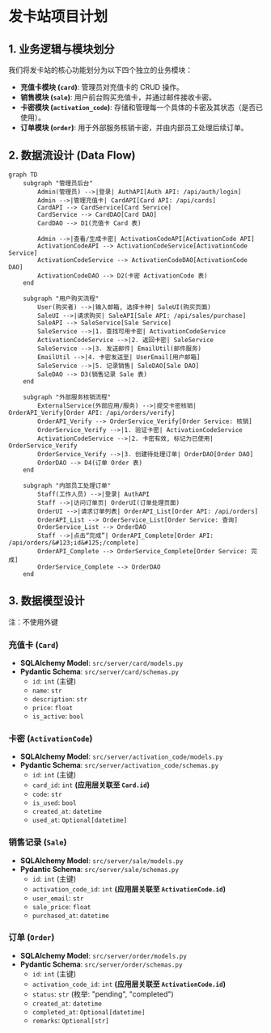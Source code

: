 # 发卡站项目计划

## 1. 业务逻辑与模块划分

我们将发卡站的核心功能划分为以下四个独立的业务模块：

- **充值卡模块 (`card`)**: 管理员对充值卡的 CRUD 操作。
- **销售模块 (`sale`)**: 用户前台购买充值卡，并通过邮件接收卡密。
- **卡密模块 (`activation_code`)**: 存储和管理每一个具体的卡密及其状态（是否已使用）。
- **订单模块 (`order`)**: 用于外部服务核销卡密，并由内部员工处理后续订单。

## 2. 数据流设计 (Data Flow)

```mermaid
graph TD
    subgraph "管理员后台"
        Admin(管理员) -->|登录| AuthAPI[Auth API: /api/auth/login]
        Admin -->|管理充值卡| CardAPI[Card API: /api/cards]
        CardAPI --> CardService[Card Service]
        CardService --> CardDAO[Card DAO]
        CardDAO --> D1(充值卡 Card 表)
        
        Admin -->|查看/生成卡密| ActivationCodeAPI[ActivationCode API]
        ActivationCodeAPI --> ActivationCodeService[ActivationCode Service]
        ActivationCodeService --> ActivationCodeDAO[ActivationCode DAO]
        ActivationCodeDAO --> D2(卡密 ActivationCode 表)
    end

    subgraph "用户购买流程"
        User(购买者) -->|输入邮箱, 选择卡种| SaleUI(购买页面)
        SaleUI -->|请求购买| SaleAPI[Sale API: /api/sales/purchase]
        SaleAPI --> SaleService[Sale Service]
        SaleService -->|1. 查找可用卡密| ActivationCodeService
        ActivationCodeService -->|2. 返回卡密| SaleService
        SaleService -->|3. 发送邮件| EmailUtil(邮件服务)
        EmailUtil -->|4. 卡密发送至| UserEmail[用户邮箱]
        SaleService -->|5. 记录销售| SaleDAO[Sale DAO]
        SaleDAO --> D3(销售记录 Sale 表)
    end
    
    subgraph "外部服务核销流程"
        ExternalService(外部应用/服务) -->|提交卡密核销| OrderAPI_Verify[Order API: /api/orders/verify]
        OrderAPI_Verify --> OrderService_Verify[Order Service: 核销]
        OrderService_Verify -->|1. 验证卡密| ActivationCodeService
        ActivationCodeService -->|2. 卡密有效, 标记为已使用| OrderService_Verify
        OrderService_Verify -->|3. 创建待处理订单| OrderDAO[Order DAO]
        OrderDAO --> D4(订单 Order 表)
    end

    subgraph "内部员工处理订单"
        Staff(工作人员) -->|登录| AuthAPI
        Staff -->|访问订单页| OrderUI(订单处理页面)
        OrderUI -->|请求订单列表| OrderAPI_List[Order API: /api/orders]
        OrderAPI_List --> OrderService_List[Order Service: 查询]
        OrderService_List --> OrderDAO
        Staff -->|点击“完成”| OrderAPI_Complete[Order API: /api/orders/&#123;id&#125;/complete]
        OrderAPI_Complete --> OrderService_Complete[Order Service: 完成]
        OrderService_Complete --> OrderDAO
    end

```

## 3. 数据模型设计

注：不使用外键

### 充值卡 (`Card`)
- **SQLAlchemy Model**: `src/server/card/models.py`
- **Pydantic Schema**: `src/server/card/schemas.py`
  - `id`: `int` (主键)
  - `name`: `str`
  - `description`: `str`
  - `price`: `float`
  - `is_active`: `bool`

### 卡密 (`ActivationCode`)
- **SQLAlchemy Model**: `src/server/activation_code/models.py`
- **Pydantic Schema**: `src/server/activation_code/schemas.py`
  - `id`: `int` (主键)
  - `card_id`: `int`  **(应用层关联至 `Card.id`)**
  - `code`: `str`
  - `is_used`: `bool`
  - `created_at`: `datetime`
  - `used_at`: `Optional[datetime]`

### 销售记录 (`Sale`)
- **SQLAlchemy Model**: `src/server/sale/models.py`
- **Pydantic Schema**: `src/server/sale/schemas.py`
  - `id`: `int` (主键)
  - `activation_code_id`: `int`  **(应用层关联至 `ActivationCode.id`)**
  - `user_email`: `str`
  - `sale_price`: `float`
  - `purchased_at`: `datetime`

### 订单 (`Order`)
- **SQLAlchemy Model**: `src/server/order/models.py`
- **Pydantic Schema**: `src/server/order/schemas.py`
  - `id`: `int` (主键)
  - `activation_code_id`: `int`  **(应用层关联至 `ActivationCode.id`)**
  - `status`: `str` (枚举: "pending", "completed")
  - `created_at`: `datetime`
  - `completed_at`: `Optional[datetime]`
  - `remarks`: `Optional[str]`